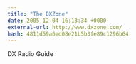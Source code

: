 ```yaml
---
title: "The DXZone"
date: 2005-12-04 16:13:34 +0000
external-url: http://www.dxzone.com/
hash: 4811d59a6ed08e21b5b3fe89c1296b64
---
```


DX Radio Guide
